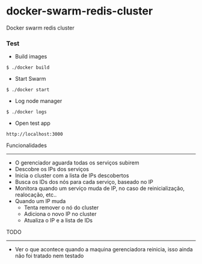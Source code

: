 # docker-swarm-redis-cluster
Docker swarm redis cluster


### Test

* Build images

`$ ./docker build`

* Start Swarm

`$ ./docker start`

* Log node manager
	
`$ ./docker logs`

* Open test app

`http://localhost:3000`


Funcionalidades
_______________

- O gerenciador aguarda todas os serviços subirem
- Descobre os IPs dos serviços
- Inicia o cluster com a lista de IPs descobertos
- Busca os IDs dos nós para cada serviço, baseado no IP
- Monitora quando um serviço muda de IP, no caso de reinicialização, realocação, etc..
- Quando um IP muda 
	* Tenta remover o nó do cluster
	* Adiciona o novo IP no cluster
	* Atualiza o IP e a lista de IDs


TODO
____

- Ver o que acontece quando a maquina gerenciadora reinicia, isso ainda não foi tratado nem testado	
	 